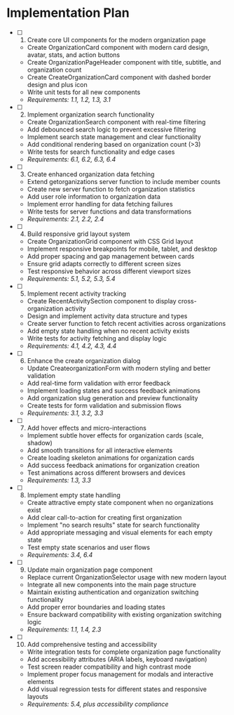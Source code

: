 # Implementation Plan

- [ ] 1. Create core UI components for the modern organization page
  - Create OrganizationCard component with modern card design, avatar, stats, and action buttons
  - Create OrganizationPageHeader component with title, subtitle, and organization count
  - Create CreateOrganizationCard component with dashed border design and plus icon
  - Write unit tests for all new components
  - _Requirements: 1.1, 1.2, 1.3, 3.1_

- [ ] 2. Implement organization search functionality
  - Create OrganizationSearch component with real-time filtering
  - Add debounced search logic to prevent excessive filtering
  - Implement search state management and clear functionality
  - Add conditional rendering based on organization count (>3)
  - Write tests for search functionality and edge cases
  - _Requirements: 6.1, 6.2, 6.3, 6.4_

- [ ] 3. Create enhanced organization data fetching
  - Extend getorganizations server function to include member counts
  - Create new server function to fetch organization statistics
  - Add user role information to organization data
  - Implement error handling for data fetching failures
  - Write tests for server functions and data transformations
  - _Requirements: 2.1, 2.2, 2.4_

- [ ] 4. Build responsive grid layout system
  - Create OrganizationGrid component with CSS Grid layout
  - Implement responsive breakpoints for mobile, tablet, and desktop
  - Add proper spacing and gap management between cards
  - Ensure grid adapts correctly to different screen sizes
  - Test responsive behavior across different viewport sizes
  - _Requirements: 5.1, 5.2, 5.3, 5.4_

- [ ] 5. Implement recent activity tracking
  - Create RecentActivitySection component to display cross-organization activity
  - Design and implement activity data structure and types
  - Create server function to fetch recent activities across organizations
  - Add empty state handling when no recent activity exists
  - Write tests for activity fetching and display logic
  - _Requirements: 4.1, 4.2, 4.3, 4.4_

- [ ] 6. Enhance the create organization dialog
  - Update CreateorganizationForm with modern styling and better validation
  - Add real-time form validation with error feedback
  - Implement loading states and success feedback animations
  - Add organization slug generation and preview functionality
  - Create tests for form validation and submission flows
  - _Requirements: 3.1, 3.2, 3.3_

- [ ] 7. Add hover effects and micro-interactions
  - Implement subtle hover effects for organization cards (scale, shadow)
  - Add smooth transitions for all interactive elements
  - Create loading skeleton animations for organization cards
  - Add success feedback animations for organization creation
  - Test animations across different browsers and devices
  - _Requirements: 1.3, 3.3_

- [ ] 8. Implement empty state handling
  - Create attractive empty state component when no organizations exist
  - Add clear call-to-action for creating first organization
  - Implement "no search results" state for search functionality
  - Add appropriate messaging and visual elements for each empty state
  - Test empty state scenarios and user flows
  - _Requirements: 3.4, 6.4_

- [ ] 9. Update main organization page component
  - Replace current OrganizationSelector usage with new modern layout
  - Integrate all new components into the main page structure
  - Maintain existing authentication and organization switching functionality
  - Add proper error boundaries and loading states
  - Ensure backward compatibility with existing organization switching logic
  - _Requirements: 1.1, 1.4, 2.3_

- [ ] 10. Add comprehensive testing and accessibility
  - Write integration tests for complete organization page functionality
  - Add accessibility attributes (ARIA labels, keyboard navigation)
  - Test screen reader compatibility and high contrast mode
  - Implement proper focus management for modals and interactive elements
  - Add visual regression tests for different states and responsive layouts
  - _Requirements: 5.4, plus accessibility compliance_
